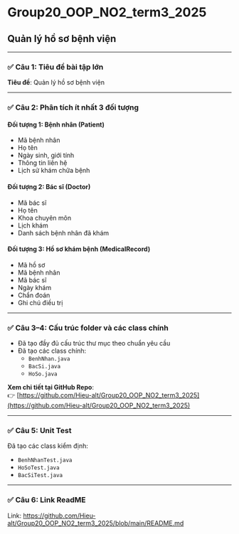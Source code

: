 # Group20_OOP_NO2_term3_2025
## Quản lý hồ sơ bệnh viện

---

### ✅ Câu 1: Tiêu đề bài tập lớn
**Tiêu đề**: Quản lý hồ sơ bệnh viện

---

### ✅ Câu 2: Phân tích ít nhất 3 đối tượng

#### Đối tượng 1: Bệnh nhân (Patient)
- Mã bệnh nhân
- Họ tên
- Ngày sinh, giới tính
- Thông tin liên hệ
- Lịch sử khám chữa bệnh

#### Đối tượng 2: Bác sĩ (Doctor)
- Mã bác sĩ
- Họ tên
- Khoa chuyên môn
- Lịch khám
- Danh sách bệnh nhân đã khám

#### Đối tượng 3: Hồ sơ khám bệnh (MedicalRecord)
- Mã hồ sơ
- Mã bệnh nhân
- Mã bác sĩ
- Ngày khám
- Chẩn đoán
- Ghi chú điều trị

---

### ✅ Câu 3–4: Cấu trúc folder và các class chính
- Đã tạo đầy đủ cấu trúc thư mục theo chuẩn yêu cầu
- Đã tạo các class chính:
  - `BenhNhan.java`
  - `BacSi.java`
  - `HoSo.java`

**Xem chi tiết tại GitHub Repo**:  
👉 [https://github.com/Hieu-alt/Group20_OOP_NO2_term3_2025](https://github.com/Hieu-alt/Group20_OOP_NO2_term3_2025)

---

### ✅ Câu 5: Unit Test
Đã tạo các class kiểm định:
- `BenhNhanTest.java`
- `HoSoTest.java`
- `BacSiTest.java`

---

### ✅ Câu 6: Link ReadME
Link: https://github.com/Hieu-alt/Group20_OOP_NO2_term3_2025/blob/main/README.md

